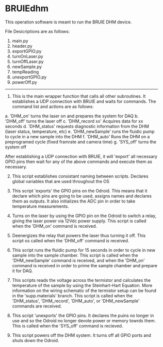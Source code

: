 # BRUIEdhm

This operation software is meant to run the BRUIE DHM device.

File Desicriptions are as follows:

1. main.py
2. header.py
3. exportGPIO.py
4. turnOnLaser.py
5. turnOffLaser.py
6. newSample.py
7. tempReading
8. unexportGPIO.py
9. powerOff.py

--------------------------------------------------------------------------------------------------------------------------------------

1. This is the main wrapper function that calls all other subroutines. It establishes a UDP connection with BRUIE and waits for commands. The command list and actions are as follows:

a. 'DHM_on' turns the laser on and prepares the system for DAQ
b. 'DHM_off' turns the laser off
c. 'DHM_record xx' Acquires data for xx seconds
d. 'DHM_status' requests diagnostic information from the DHM (laser status, temperature, etc)
e. 'DHM_newSample' runs the fluidic pump to cycle in a new sample into the DHM
f. 'DHM_auto' Runs the DHM on a preprogramed cycle (fixed framrate and camera time)
g. 'SYS_off' turns the system off

After establishing a UDP connection with BRUIE, it will 'export' all necessary GPIO pins then wait for any of the above commands and execute them as necessary.
  
2. This script establishes consistant naming between scripts. Declares global variables that are used throughout the OS

3. This script 'exports' the GPIO pins on the Odroid. This means that it declare which pins are going to be used, assigns names and declares them as outputs. It also initializes the ADC pin in order to take temperature measurements.

4. Turns on the laser by using the GPIO pin on the Odroid to switch a relay, giving the laser power via 12Vdc power supply. This script is called when the 'DHM_on' command is received.

5. Deenergizes the relay that powers the laser thus turning it off. This script os called when the 'DHM_off' command is received.

6. This script runs the fluidic pump for 15 seconds in order to cycle in new sample into the sample chamber. This script is called when the 'DHM_newSample' command is received, and when the 'DHM_on' command is received in order to prime the sample chamber and prepare it for DAQ.

7. This scripts reads the voltage across the termistor and calculates the temperature of the sample by using the Steinhart-Hart Equation. More information on the wiring schematic of the termistor setup can be found in the 'supp.materials' branch. This script is called when the 'DHM_status', 'DHM_record', 'DHM_auto', or 'DHM_newSample' commands are received.

8. This script 'unexports' the GPIO pins. It declares the puins no longer in use and so the Odroid no longer devote power or memory towrds them. This is called when the 'SYS_off' command is recieved.

9. This script powers off the DHM system. It turns off all GPIO ports and shuts down the Odroid.
